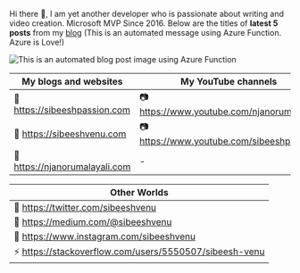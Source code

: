 Hi there 👋, I am yet another developer who is passionate about writing and video creation. Microsoft MVP Since 2016. Below are the titles of <b>latest 5 posts</b> from my <a target="_blank" href="https://sibeeshpassion.com/">blog</a> (This is an automated message using Azure Function. Azure is Love!)

![This is an automated blog post image using Azure Function](https://storageaccountsibee99d5.blob.core.windows.net/github/latestpost.png)


| My blogs and websites | My YouTube channels |
| --------------------- | ------------------- |
| 🔗 <a href="https://sibeeshpassion.com/">https://sibeeshpassion.com</a> | 📷 <a href="https://www.youtube.com/njanorumalayali">https://www.youtube.com/njanorumalayali</a> |
| 🔗 <a href="https://sibeeshvenu.com/">https://sibeeshvenu.com</a> | 📷 <a href="https://www.youtube.com/SibeeshPassion">https://www.youtube.com/sibeeshpassion</a> | 
| 🔗 <a href="https://njanorumalayali.com/">https://njanorumalayali.com</a> | - |


| Other Worlds |
| ------------ |
| 🔭 <a href="https://twitter.com/SibeeshVenu">https://twitter.com/sibeeshvenu</a> |
| 🌱 <a href="https://medium.com/@sibeeshvenu">https://medium.com/@sibeeshvenu</a> |
| 👯 <a href="https://www.instagram.com/sibeeshvenu/">https://www.instagram.com/sibeeshvenu</a> |
| ⚡ <a href="https://stackoverflow.com/users/5550507/sibeesh-venu">https://stackoverflow.com/users/5550507/sibeesh-venu</a> |